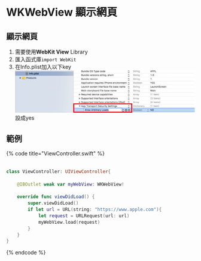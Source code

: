 # WKWebView 顯示網頁

## 顯示網頁

1. 需要使用**WebKit View** Library
2. 匯入函式庫`import WebKit`
3. 在Info.plist加入以下key![](../.gitbook/assets/wei-ming-ming%20%286%29.png)設成yes

## 範例

{% code title="ViewController.swift" %}
```swift

class ViewController: UIViewController{

    @IBOutlet weak var myWebView: WKWebView!
    
    override func viewDidLoad() {
        super.viewDidLoad()
        if let url = URL(string: "https://www.apple.com"){
            let request = URLRequest(url: url)
            myWebView.load(request)
        }
    }
}

```
{% endcode %}

